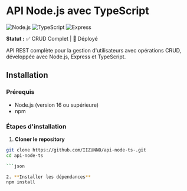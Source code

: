 # API Node.js avec TypeScript

![Node.js](https://img.shields.io/badge/Node.js-339933?style=for-the-badge&logo=nodedotjs&logoColor=white)
![TypeScript](https://img.shields.io/badge/TypeScript-007ACC?style=for-the-badge&logo=typescript&logoColor=white)
![Express](https://img.shields.io/badge/Express.js-000000?style=for-the-badge&logo=express&logoColor=white)

**Statut :** ✅ CRUD Complet | 🚀 Déployé

API REST complète pour la gestion d'utilisateurs avec opérations CRUD, développée avec Node.js, Express et TypeScript.

## Installation

### Prérequis
- Node.js (version 16 ou supérieure)
- npm

### Étapes d'installation

1. **Cloner le repository**
```bash
git clone https://github.com/IIZUNNO/api-node-ts-.git
cd api-node-ts

```json 

2. **Installer les dépendances**
npm install 